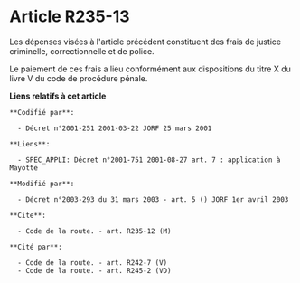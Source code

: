# Article R235-13

Les dépenses visées à l'article précédent constituent des frais de justice criminelle, correctionnelle et de police.

Le paiement de ces frais a lieu conformément aux dispositions du titre X du livre V du code de procédure pénale.

**Liens relatifs à cet article**

	**Codifié par**:

	  - Décret n°2001-251 2001-03-22 JORF 25 mars 2001

	**Liens**:

	  - SPEC_APPLI: Décret n°2001-751 2001-08-27 art. 7 : application à Mayotte

	**Modifié par**:

	  - Décret n°2003-293 du 31 mars 2003 - art. 5 () JORF 1er avril 2003

	**Cite**:

	  - Code de la route. - art. R235-12 (M)

	**Cité par**:

	  - Code de la route. - art. R242-7 (V)
	  - Code de la route. - art. R245-2 (VD)

